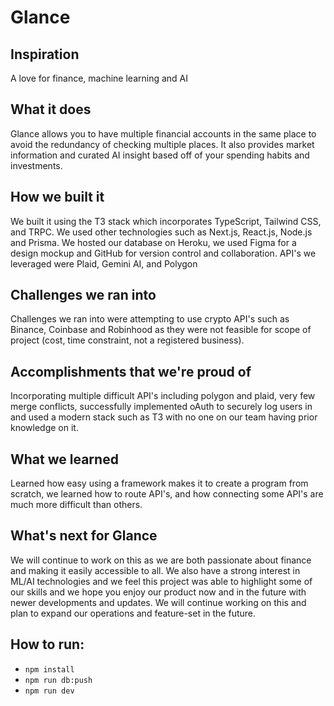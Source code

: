 # Glance

## Inspiration
A love for finance, machine learning and AI

## What it does
Glance allows you to have multiple financial accounts in the same place to avoid the redundancy of checking multiple places. It also provides market information and curated AI insight based off of your spending habits and investments.

## How we built it
We built it using the T3 stack which incorporates TypeScript, Tailwind CSS, and TRPC. We used other technologies such as Next.js, React.js, Node.js and Prisma. We hosted our database on Heroku, we used Figma for a design mockup and GitHub for version control and collaboration. API's we leveraged were Plaid, Gemini AI, and Polygon
## Challenges we ran into
Challenges we ran into were attempting to use crypto API's such as Binance, Coinbase and Robinhood as they were not feasible for scope of project (cost, time constraint, not a registered business).
## Accomplishments that we're proud of
Incorporating multiple difficult API's including polygon and plaid, very few merge conflicts, successfully implemented oAuth to securely log users in and used a modern stack such as T3 with no one on our team having prior knowledge on it.
## What we learned
Learned how easy using a framework makes it to create a program from scratch, we learned how to route API's, and how connecting some API's are much more difficult than others.
## What's next for Glance
We will continue to work on this as we are both passionate about finance and making it easily accessible to all. We also have a strong interest in ML/AI technologies and we feel this project was able to highlight some of our skills and we hope you enjoy our product now and in the future with newer developments and updates. We will continue working on this and plan to expand our operations and feature-set in the future.


## How to run:
- `npm install`
- `npm run db:push`
- `npm run dev`
